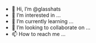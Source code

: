 - 👋 Hi, I’m @glasshats
- 👀 I’m interested in ...
- 🌱 I’m currently learning ...
- 💞️ I’m looking to collaborate on ...
- 📫 How to reach me ...

<!---
glasshats/glasshats is a ✨ special ✨ repository because its `README.md` (this file) appears on your GitHub profile.
You can click the Preview link to take a look at your changes.
--->
